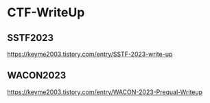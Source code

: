 # CTF-WriteUp

## SSTF2023
https://keyme2003.tistory.com/entry/SSTF-2023-write-up

## WACON2023
https://keyme2003.tistory.com/entry/WACON-2023-Prequal-Writeup